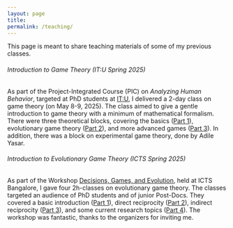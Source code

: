 ```yaml
---
layout: page
title: 
permalink: /teaching/
---
```


This page is meant to share teaching materials of some of my previous classes. 

###### Introduction to Game Theory (IT:U Spring 2025)

As part of the Project-Integrated Course (PIC) on *Analyzing Human Behavior*, targeted at PhD students at [IT:U](https://it-u.at/en/), I delivered a 2-day class on game theory (on May 8-9, 2025). The class aimed to give a gentle introduction to game theory with a minimum of mathematical formalism. There were three theoretical blocks, covering the basics ([Part 1](../files/teaching/2025_GameTheory/part1.pdf)), evolutionary game theory ([Part 2](../files/teaching/2025_GameTheory/part2.pdf)), and more advanced games ([Part 3](../files/teaching/2025_GameTheory/part3.pdf)). In addition, there was a block on experimental game theory, done by Adile Yasar. 


###### Introduction to Evolutionary Game Theory (ICTS Spring 2025)
As part of the Workshop [Decisions, Games, and Evolution](https://www.icts.res.in/program/DGE2025), held at ICTS Bangalore, I gave four 2h-classes on evolutionary game theory. The classes targeted an audience of PhD students and of junior Post-Docs. They covered a basic introduction ([Part 1](../files/teaching/2025_EGT/part1.pdf)), direct reciprocity ([Part 2](../files/teaching/2025_EGT/part2.pdf)), indirect reciprocity ([Part 3](../files/teaching/2025_EGT/part3.pdf)), and some current research topics ([Part 4](../files/teaching/2025_EGT/part4.pdf)). The workshop was fantastic, thanks to the organizers for inviting me. 
